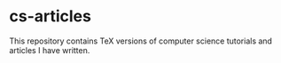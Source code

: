 # cs-articles
This repository contains TeX versions of computer science tutorials and articles I have written.
